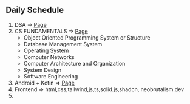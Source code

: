 ## Daily Schedule


1. DSA => [Page](DSA.md)
2. CS FUNDAMENTALS => [Page](CS_FUNDAMENTALS.md)
	- Object Oriented Programming System or Structure
	- Database Management System
	- Operating System
	- Computer Networks
	- Computer Architecture and Organization
	- System Design
	- Software Engineering
3. Android + Kotin => [Page](Kotlin.md)
4. Frontend => html,css,tailwind,js,ts,solid.js,shadcn, neobrutalism.dev
5. 